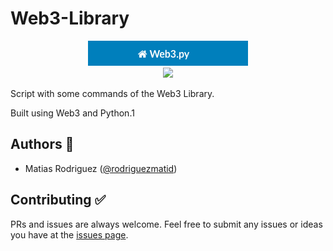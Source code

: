 # Web3-Library
<div align="center">
<img src="img/header.png"/>
</div>

<div align="center">
<img src="https://img.shields.io/github/stars/rodriguezmatid/Web3-Library?style=social" />
</div>

Script with some commands of the Web3 Library.

Built using Web3 and Python.1

## Authors 👦

- Matias Rodriguez ([@rodriguezmatid](https://twitter.com/rodriguezmatid))

## Contributing ✅
PRs and issues are always welcome. Feel free to submit any issues or ideas you have at the [issues page](https://github.com/rodriguezmatid/Web3-Library/issues).